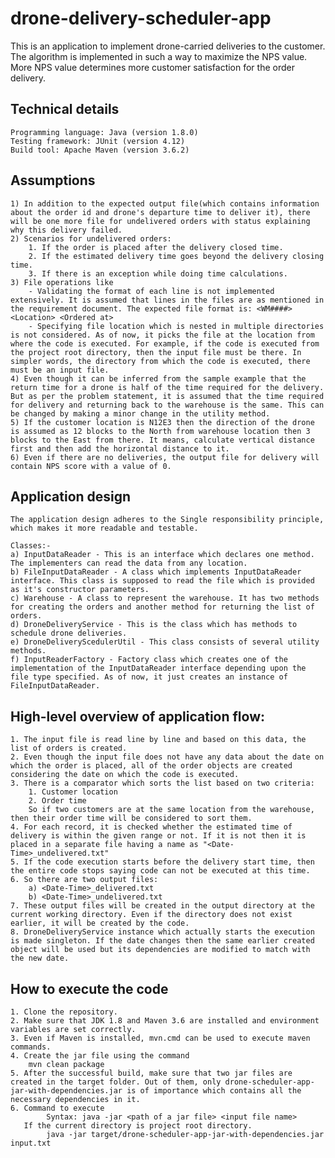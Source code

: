 # drone-delivery-scheduler-app

This is an application to implement drone-carried deliveries to the customer. The algorithm is implemented in such a way to maximize the NPS value. More NPS value determines more customer satisfaction for the order delivery.

## Technical details
    Programming language: Java (version 1.8.0)
    Testing framework: JUnit (version 4.12)
    Build tool: Apache Maven (version 3.6.2)
    
## Assumptions
    1) In addition to the expected output file(which contains information about the order id and drone's departure time to deliver it), there will be one more file for undelivered orders with status explaining why this delivery failed.
    2) Scenarios for undelivered orders:
        1. If the order is placed after the delivery closed time.
        2. If the estimated delivery time goes beyond the delivery closing time.
        3. If there is an exception while doing time calculations.
    3) File operations like
        - Validating the format of each line is not implemented extensively. It is assumed that lines in the files are as mentioned in the requirement document. The expected file format is: <WM####> <Location> <Ordered at>
        - Specifying file location which is nested in multiple directories is not considered. As of now, it picks the file at the location from where the code is executed. For example, if the code is executed from the project root directory, then the input file must be there. In simpler words, the directory from which the code is executed, there must be an input file.
    4) Even though it can be inferred from the sample example that the return time for a drone is half of the time required for the delivery. But as per the problem statement, it is assumed that the time required for delivery and returning back to the warehouse is the same. This can be changed by making a minor change in the utility method.
    5) If the customer location is N12E3 then the direction of the drone is assumed as 12 blocks to the North from warehouse location then 3 blocks to the East from there. It means, calculate vertical distance first and then add the horizontal distance to it.
    6) Even if there are no deliveries, the output file for delivery will contain NPS score with a value of 0.
    
    
## Application design
    The application design adheres to the Single responsibility principle, which makes it more readable and testable. 
    
    Classes:-
    a) InputDataReader - This is an interface which declares one method. The implementers can read the data from any location.
    b) FileInputDataReader - A class which implements InputDataReader interface. This class is supposed to read the file which is provided as it's constructor parameters.
    c) Warehouse - A class to represent the warehouse. It has two methods for creating the orders and another method for returning the list of orders.
    d) DroneDeliveryService - This is the class which has methods to schedule drone deliveries.
    e) DroneDeliveryScedulerUtil - This class consists of several utility methods. 
    f) InputReaderFactory - Factory class which creates one of the implementation of the InputDataReader interface depending upon the file type specified. As of now, it just creates an instance of FileInputDataReader.
    
## High-level overview of application flow:
    1. The input file is read line by line and based on this data, the list of orders is created.
    2. Even though the input file does not have any data about the date on which the order is placed, all of the order objects are created considering the date on which the code is executed.
    3. There is a comparator which sorts the list based on two criteria:
        1. Customer location
        2. Order time
        So if two customers are at the same location from the warehouse, then their order time will be considered to sort them.
    4. For each record, it is checked whether the estimated time of delivery is within the given range or not. If it is not then it is placed in a separate file having a name as "<Date-Time>_undelivered.txt"
    5. If the code execution starts before the delivery start time, then the entire code stops saying code can not be executed at this time.
    6. So there are two output files:
        a) <Date-Time>_delivered.txt
        b) <Date-Time>_undelivered.txt
    7. These output files will be created in the output directory at the current working directory. Even if the directory does not exist earlier, it will be created by the code.
    8. DroneDeliveryService instance which actually starts the execution is made singleton. If the date changes then the same earlier created object will be used but its dependencies are modified to match with the new date.

## How to execute the code
    1. Clone the repository.
    2. Make sure that JDK 1.8 and Maven 3.6 are installed and environment variables are set correctly.
    3. Even if Maven is installed, mvn.cmd can be used to execute maven commands.
    4. Create the jar file using the command 
        mvn clean package
    5. After the successful build, make sure that two jar files are created in the target folder. Out of them, only drone-scheduler-app-jar-with-dependencies.jar is of importance which contains all the necessary dependencies in it.
    6. Command to execute 
            Syntax: java -jar <path of a jar file> <input file name>
       If the current directory is project root directory.
            java -jar target/drone-scheduler-app-jar-with-dependencies.jar input.txt
